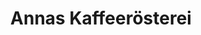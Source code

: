 ---
title: "Annas Kaffeerösterei"
url: /neustadt-an-der-weinstrasse/annas-kaffeeroesterei/
shop: Kaffee
---